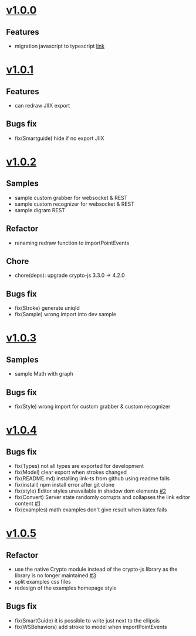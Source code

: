 # [v1.0.0](https://github.com/MyScript/iinkTS/tree/v1.0.0)

## Features
- migration javascript to typescript [link](https://github.com/MyScript/iinkTS)

# [v1.0.1](https://github.com/MyScript/iinkTS/tree/v1.0.1)

## Features
- can redraw JIIX export

## Bugs fix
- fix(Smartguide) hide if no export JIIX

# [v1.0.2](https://github.com/MyScript/iinkTS/tree/v1.0.2)

## Samples
- sample custom grabber for websocket & REST
- sample custom recognizer for websocket & REST
- sample digram REST

## Refactor
- renaming redraw function to importPointEvents

## Chore
- chore(deps): upgrade crypto-js 3.3.0 -> 4.2.0

## Bugs fix
- fix(Stroke) generate uniqId
- fix(Sample) wrong import into dev sample

# [v1.0.3](https://github.com/MyScript/iinkTS/tree/v1.0.3)

## Samples
- sample Math with graph

## Bugs fix
- fix(Style) wrong import for custom grabber & custom recognizer

# [v1.0.4](https://github.com/MyScript/iinkTS/tree/v1.0.4)

## Bugs fix
- fix(Types) not all types are exported for development
- fix(Model) clear export when strokes changed
- fix(README.md) installing iink-ts from github using readme fails
- fix(install) npm install error after git clone
- fix(style) Editor styles unavailable in shadow dom elements [#2](https://github.com/MyScript/iinkTS/issues/2)
- fix(Convert) Server state randomly corrupts and collapses the iink editor content [#1](https://github.com/MyScript/iinkTS/issues/1)
- fix(examples) math examples don't give result when katex fails

# [v1.0.5](https://github.com/MyScript/iinkTS/tree/v1.0.5)

## Refactor
- use the native Crypto module instead of the crypto-js library as the library is no longer maintained [#3](https://github.com/MyScript/iinkTS/issues/3)
- split examples css files
- redesign of the examples homepage style

## Bugs fix
- fix(SmartGuide) it is possible to write just next to the ellipsis
- fix(WSBehaviors) add stroke to model when importPointEvents
